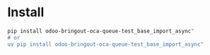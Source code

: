 # Install

```bash
pip install odoo-bringout-oca-queue-test_base_import_async"
# or
uv pip install odoo-bringout-oca-queue-test_base_import_async"
```
